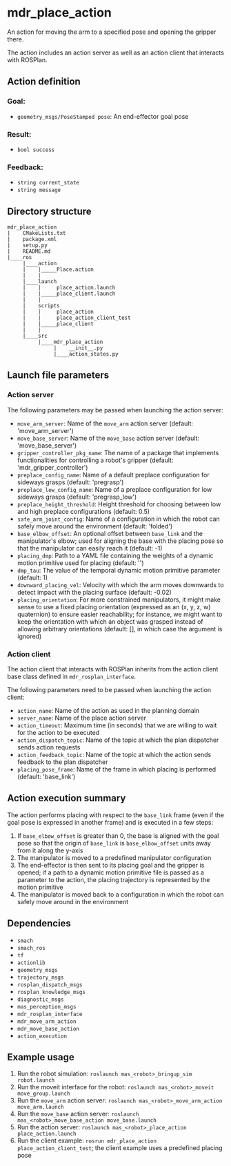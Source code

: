# mdr_place_action

An action for moving the arm to a specified pose and opening the gripper there.

The action includes an action server as well as an action client that interacts with ROSPlan.

## Action definition

### Goal:

* ``geometry_msgs/PoseStamped pose``: An end-effector goal pose

### Result:

* ``bool success``

### Feedback:

* ``string current_state``
* ``string message``

## Directory structure

```
mdr_place_action
|    CMakeLists.txt
|    package.xml
|    setup.py
|    README.md
|____ros
     |____action
     |    |_____Place.action
     |    |
     |____launch
     |    |     place_action.launch
     |    |_____place_client.launch
     |    |
     |    scripts
     |    |     place_action
     |    |     place_action_client_test
     |    |_____place_client
     |    |
     |____src
          |____mdr_place_action
               |    __init__.py
               |____action_states.py
```

## Launch file parameters

### Action server

The following parameters may be passed when launching the action server:
* ``move_arm_server``: Name of the `move_arm` action server (default: 'move_arm_server')
* ``move_base_server``: Name of the `move_base` action server (default: 'move_base_server')
* ``gripper_controller_pkg_name``: The name of a package that implements functionalities for controlling a robot's gripper (default: 'mdr_gripper_controller')
* ``preplace_config_name``: Name of a default preplace configuration for sideways grasps (default: 'pregrasp')
* ``preplace_low_config_name``: Name of a preplace configuration for low sideways grasps (default: 'pregrasp_low')
* ``preplace_height_threshold``: Height threshold for choosing between low and high preplace configurations (default: 0.5)
* ``safe_arm_joint_config``: Name of a configuration in which the robot can safely move around the environment (default: 'folded')
* ``base_elbow_offset``: An optional offset between `base_link` and the manipulator's elbow; used for aligning the base with the placing pose so that the manipulator can easily reach it (default: -1)
* ``placing_dmp``:  Path to a YAML file containing the weights of a dynamic motion primitive used for placing (default: '')
* ``dmp_tau``: The value of the temporal dynamic motion primitive parameter (default: 1)
* ``downward_placing_vel``: Velocity with which the arm moves downwards to detect impact with the placing surface (default: -0.02)
* ``placing_orientation``: For more constrained manipulators, it might make sense to use a fixed placing orientation (expressed as an (x, y, z, w) quaternion) to ensure easier reachability; for instance, we might want to keep the orientation with which an object was grasped instead of allowing arbitrary orientations (default: [], in which case the argument is ignored)

### Action client

The action client that interacts with ROSPlan inherits from the action client base class defined in ``mdr_rosplan_interface``.

The following parameters need to be passed when launching the action client:
* ``action_name``: Name of the action as used in the planning domain
* ``server_name``: Name of the place action server
* ``action_timeout``: Maximum time (in seconds) that we are willing to wait for the action to be executed
* ``action_dispatch_topic``: Name of the topic at which the plan dispatcher sends action requests
* ``action_feedback_topic``: Name of the topic at which the action sends feedback to the plan dispatcher
* ``placing_pose_frame``: Name of the frame in which placing is performed (default: 'base_link')

## Action execution summary

The action performs placing with respect to the `base_link` frame (even if the goal pose is expressed in another frame) and is executed in a few steps:
1. If ``base_elbow_offset`` is greater than 0, the base is aligned with the goal pose so that the origin of `base_link` is ``base_elbow_offset`` units away from it along the y-axis
2. The manipulator is moved to a predefined manipulator configuration
3. The end-effector is then sent to its placing goal and the gripper is opened; if a path to a dynamic motion primitive file is passed as a parameter to the action, the placing trajectory is represented by the motion primitive
4. The manipulator is moved back to a configuration in which the robot can safely move around in the environment

## Dependencies

* ``smach``
* ``smach_ros``
* ``tf``
* ``actionlib``
* ``geometry_msgs``
* ``trajectory_msgs``
* ``rosplan_dispatch_msgs``
* ``rosplan_knowledge_msgs``
* ``diagnostic_msgs``
* ``mas_perception_msgs``
* ``mdr_rosplan_interface``
* ``mdr_move_arm_action``
* ``mdr_move_base_action``
* ``action_execution``

## Example usage

1. Run the robot simulation: ``roslaunch mas_<robot>_bringup_sim robot.launch``
2. Run the moveit interface for the robot: ``roslaunch mas_<robot>_moveit move_group.launch``
3. Run the ``move_arm`` action server: ``roslaunch mas_<robot>_move_arm_action move_arm.launch``
4. Run the ``move_base`` action server: ``roslaunch mas_<robot>_move_base_action move_base.launch``
5. Run the action server: ``roslaunch mas_<robot>_place_action place_action.launch``
6. Run the client example: ``rosrun mdr_place_action place_action_client_test``; the client example uses a predefined placing pose

